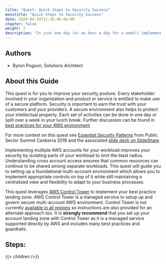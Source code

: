 ```yaml
---
title: "Quest: Quick Steps to Security Success"
menutitle: "Quick Steps to Security Success"
date: 2020-04-24T11:16:08-04:00
chapter: false
weight: 2
description: "In just one day (or an hour a day for a week!) implement some foundational security controls to immediately improve your security posture."
---
```

## Authors
* Byron Pogson, Solutions Architect

## About this Guide

This quest is for you to improve your security posture. Every stakeholder involved in your organization and product or service is entitled to make use of a secure platform. Security is important to earn the trust with your customers and your providers. A secure environment also helps to protect your intellectual property. Each set of activities can be done in one day or split over a week in your lunch break. Further discussion can be found in [best practices for your AWS environment](https://aws.amazon.com/organizations/getting-started/best-practices/)

For more context on this quest see [Essential Security Patterns](https://www.youtube.com/watch?v=ScwoR73yr_c) from Public Sector Summit Canberra 2019 and the associated [slide deck on SlideShare](https://www.slideshare.net/AmazonWebServices/essential-security-patterns)

Implementing multiple AWS accounts for your workload improves your security by isolating parts of your workload to limit the blast radius. Understanding cross account access ensures that common resources can continue to be shared among separate workloads. This quest will guide you to setting up a foundational multi-account environment which allows you to implement appropriate controls on top of it while still maintaining a centralized view and flexibility to adapt to your business processes.

This quest leverages [AWS Control Tower](https://aws.amazon.com/controltower/) to implement your best practice landing zone. AWS Control Tower is a managed service to setup up and govern secure multi-account AWS environment. Control Tower is not currently [available in all regions](https://aws.amazon.com/about-aws/global-infrastructure/regional-product-services/) so instructions are also provided for an alternate approach too. It is **strongly recommend** that you set up your account landing zone with Control Tower as it is a managed service supported directly by AWS and includes many best practices and guardrails.


## Steps:
{{< children  />}}
